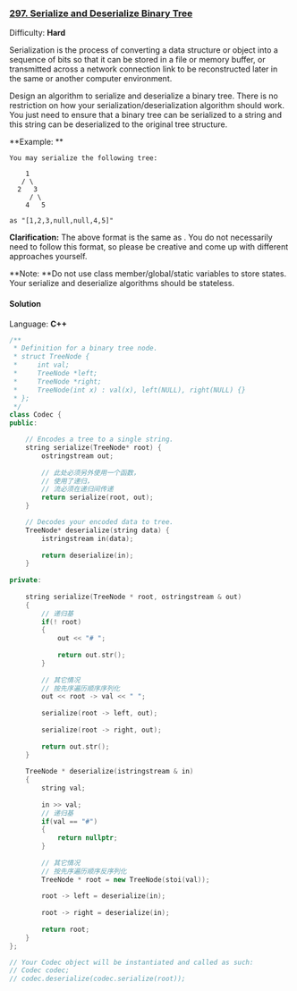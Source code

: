 ### [297\. Serialize and Deserialize Binary Tree](https://leetcode.com/problems/serialize-and-deserialize-binary-tree/)

Difficulty: **Hard**


Serialization is the process of converting a data structure or object into a sequence of bits so that it can be stored in a file or memory buffer, or transmitted across a network connection link to be reconstructed later in the same or another computer environment.

Design an algorithm to serialize and deserialize a binary tree. There is no restriction on how your serialization/deserialization algorithm should work. You just need to ensure that a binary tree can be serialized to a string and this string can be deserialized to the original tree structure.

**Example: **

```
You may serialize the following tree:

    1
   / \
  2   3
     / \
    4   5

as "[1,2,3,null,null,4,5]"
```

**Clarification:** The above format is the same as . You do not necessarily need to follow this format, so please be creative and come up with different approaches yourself.

**Note: **Do not use class member/global/static variables to store states. Your serialize and deserialize algorithms should be stateless.


#### Solution

Language: **C++**

```c++
/**
 * Definition for a binary tree node.
 * struct TreeNode {
 *     int val;
 *     TreeNode *left;
 *     TreeNode *right;
 *     TreeNode(int x) : val(x), left(NULL), right(NULL) {}
 * };
 */
class Codec {
public:

    // Encodes a tree to a single string.
    string serialize(TreeNode* root) {
        ostringstream out;
        
        // 此处必须另外使用一个函数，
        // 使用了递归，
        // 流必须在递归间传递
        return serialize(root, out);
    }

    // Decodes your encoded data to tree.
    TreeNode* deserialize(string data) {
        istringstream in(data);
        
        return deserialize(in);
    }
    
private:
    
    string serialize(TreeNode * root, ostringstream & out)
    {
        // 递归基
        if(! root)
        {
            out << "# ";
            
            return out.str();
        }
        
        // 其它情况
        // 按先序遍历顺序序列化
        out << root -> val << " ";
        
        serialize(root -> left, out);
        
        serialize(root -> right, out);
        
        return out.str();
    }
    
    TreeNode * deserialize(istringstream & in)
    {
        string val;
        
        in >> val;
        // 递归基
        if(val == "#")
        {
            return nullptr;
        }
        
        // 其它情况
        // 按先序遍历顺序反序列化
        TreeNode * root = new TreeNode(stoi(val));
        
        root -> left = deserialize(in);
        
        root -> right = deserialize(in);
        
        return root;
    }
};

// Your Codec object will be instantiated and called as such:
// Codec codec;
// codec.deserialize(codec.serialize(root));
```